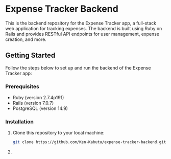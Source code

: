# Expense Tracker Backend

This is the backend repository for the Expense Tracker app, a full-stack web application for tracking expenses. The backend is built using Ruby on Rails and provides RESTful API endpoints for user management, expense creation, and more.

## Getting Started

Follow the steps below to set up and run the backend of the Expense Tracker app:

### Prerequisites

- Ruby (version 2.7.4p191)
- Rails (version  7.0.7)
- PostgreSQL (version 14.9)

### Installation

1. Clone this repository to your local machine:

   ```bash
   git clone https://github.com/Ken-Kabutu/expense-tracker-backend.git

2. 